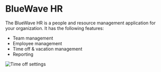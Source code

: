 # BlueWave HR

The BlueWave HR is a people and resource management application for your organization. It has the following features: 

- Team management
- Employee management
- Time off & vacation management
- Reporting

![Time off settings](https://github.com/bluewave-labs/hrm/blob/main/Time%20off.png?raw=true)
